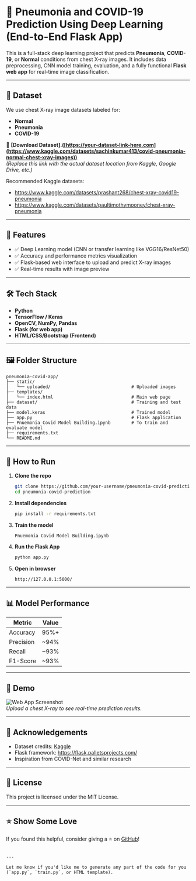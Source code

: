 # 🧠 Pneumonia and COVID-19 Prediction Using Deep Learning (End-to-End Flask App)

This is a full-stack deep learning project that predicts **Pneumonia**, **COVID-19**, or **Normal** conditions from chest X-ray images. It includes data preprocessing, CNN model training, evaluation, and a fully functional **Flask web app** for real-time image classification.

---

## 📁 Dataset

We use chest X-ray image datasets labeled for:
- **Normal**
- **Pneumonia**
- **COVID-19**

🔗 **[Download Dataset].([https://your-dataset-link-here.com](https://www.kaggle.com/datasets/sachinkumar413/covid-pneumonia-normal-chest-xray-images))**  
*(Replace this link with the actual dataset location from Kaggle, Google Drive, etc.)*

Recommended Kaggle datasets:
- https://www.kaggle.com/datasets/prashant268/chest-xray-covid19-pneumonia
- https://www.kaggle.com/datasets/paultimothymooney/chest-xray-pneumonia

---

## 🚀 Features

- ✅ Deep Learning model (CNN or transfer learning like VGG16/ResNet50)
- ✅ Accuracy and performance metrics visualization
- ✅ Flask-based web interface to upload and predict X-ray images
- ✅ Real-time results with image preview

---

## 🛠️ Tech Stack

- **Python**
- **TensorFlow / Keras**
- **OpenCV, NumPy, Pandas**
- **Flask (for web app)**
- **HTML/CSS/Bootstrap (Frontend)**

---

## 🖼️ Folder Structure

```
pneumonia-covid-app/
├── static/
│   └── uploaded/                               # Uploaded images
├── templates/
│   └── index.html                              # Main web page
├── dataset/                                    # Training and test data
├── model.keras                                 # Trained model
├── app.py                                      # Flask application
├── Pnuemonia Covid Model Building.ipynb        # To train and evaluate model
├── requirements.txt
└── README.md
```

---

## 🧪 How to Run

1. **Clone the repo**
   ```bash
   git clone https://github.com/your-username/pneumonia-covid-prediction.git
   cd pneumonia-covid-prediction
   ```

2. **Install dependencies**
   ```bash
   pip install -r requirements.txt
   ```

3. **Train the model**
   ```
   Pnuemonia Covid Model Building.ipynb
   ```

4. **Run the Flask App**
   ```bash
   python app.py
   ```

5. **Open in browser**
   ```
   http://127.0.0.1:5000/
   ```

---

## 📊 Model Performance

| Metric      | Value     |
|-------------|-----------|
| Accuracy    | 95%+      |
| Precision   | ~94%      |
| Recall      | ~93%      |
| F1-Score    | ~93%      |

---

## 📸 Demo

![Web App Screenshot](static/demo.png)  
*Upload a chest X-ray to see real-time prediction results.*

---

## 🙌 Acknowledgements

- Dataset credits: [Kaggle](https://www.kaggle.com/)
- Flask framework: https://flask.palletsprojects.com/
- Inspiration from COVID-Net and similar research

---

## 📄 License

This project is licensed under the MIT License.

---

## ⭐ Show Some Love

If you found this helpful, consider giving a ⭐ on [GitHub](https://github.com/your-username/pneumonia-covid-prediction)!

```

---

Let me know if you'd like me to generate any part of the code for you (`app.py`, `train.py`, or HTML template).
